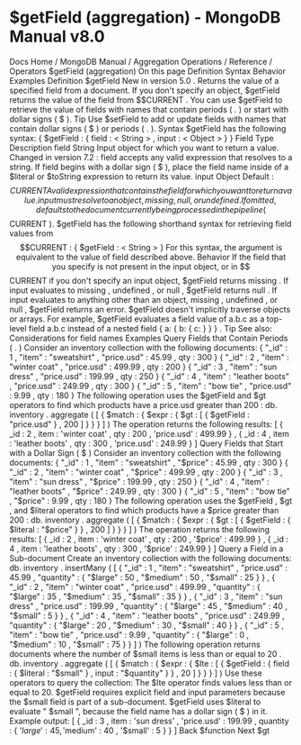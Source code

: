 # $getField (aggregation) - MongoDB Manual v8.0


Docs Home / MongoDB Manual / Aggregation Operations / Reference / Operators $getField (aggregation) On this page Definition Syntax Behavior Examples Definition $getField New in version 5.0 . Returns the value of a specified field from a document. If you
don't specify an object, $getField returns the value of
the field from $$CURRENT . You can use $getField to retrieve the value of fields
with names that contain periods ( . ) or start with dollar signs
( $ ). Tip Use $setField to add or update fields with names
that contain dollar signs ( $ ) or periods ( . ). Syntax $getField has the following syntax: { $getField : { field : < String > , input : < Object > } } Field Type Description field String Input object for which you want to return a value. Changed in version 7.2 : field accepts any valid expression that resolves to a string. If field begins with a dollar sign ( $ ), place
the field name inside of a $literal or $toString expression to return its value. input Object Default : $$CURRENT A valid expression that
contains the field for which you want to return a value. input must resolve to an object, missing , null , or undefined . If omitted, defaults
to the document currently being processed in the pipeline
( $$CURRENT ). $getField has the following shorthand syntax for
retrieving field values from $$CURRENT : { $getField : < String > } For this syntax, the argument is equivalent to the value of field described above. Behavior If the field that you specify is not present in the input object, or in $$CURRENT if you don't specify an input object, $getField returns missing . If input evaluates to missing , undefined , or null , $getField returns null . If input evaluates to anything other than an object, missing , undefined , or null , $getField returns an error. $getField doesn't implicitly traverse objects or arrays.
For example, $getField evaluates a field value of a.b.c as a top-level field a.b.c instead of a nested field { a: { b: { c: } } } . Tip See also: Considerations for field names Examples Query Fields that Contain Periods ( . ) Consider an inventory collection with the following documents: { "_id" : 1 , "item" : "sweatshirt" , "price.usd" : 45.99 , qty : 300 } { "_id" : 2 , "item" : "winter coat" , "price.usd" : 499.99 , qty : 200 } { "_id" : 3 , "item" : "sun dress" , "price.usd" : 199.99 , qty : 250 } { "_id" : 4 , "item" : "leather boots" , "price.usd" : 249.99 , qty : 300 } { "_id" : 5 , "item" : "bow tie" , "price.usd" : 9.99 , qty : 180 } The following operation uses the $getField and $gt operators to find which products have a price.usd greater than 200 : db. inventory . aggregate ( [ { $match : { $expr : { $gt : [ { $getField : "price.usd" } , 200 ] } } } ] ) The operation returns the following results: [ { _id : 2 , item : 'winter coat' , qty : 200 , 'price.usd' : 499.99 } , { _id : 4 , item : 'leather boots' , qty : 300 , 'price.usd' : 249.99 } ] Query Fields that Start with a Dollar Sign ( $ ) Consider an inventory collection with the following documents: { "_id" : 1 , "item" : "sweatshirt" , "$price" : 45.99 , qty : 300 } { "_id" : 2 , "item" : "winter coat" , "$price" : 499.99 , qty : 200 } { "_id" : 3 , "item" : "sun dress" , "$price" : 199.99 , qty : 250 } { "_id" : 4 , "item" : "leather boots" , "$price" : 249.99 , qty : 300 } { "_id" : 5 , "item" : "bow tie" , "$price" : 9.99 , qty : 180 } The following operation uses the $getField , $gt , and $literal operators to find which
products have a $price greater than 200 : db. inventory . aggregate ( [ { $match : { $expr : { $gt : [ { $getField : { $literal : "$price" } } , 200 ] } } } ] ) The operation returns the following results: [ { _id : 2 , item : 'winter coat' , qty : 200 , '$price' : 499.99 } , { _id : 4 , item : 'leather boots' , qty : 300 , '$price' : 249.99 } ] Query a Field in a Sub-document Create an inventory collection with the following documents: db. inventory . insertMany ( [ { "_id" : 1 , "item" : "sweatshirt" , "price.usd" : 45.99 , "quantity" : { "$large" : 50 , "$medium" : 50 , "$small" : 25 } } , { "_id" : 2 , "item" : "winter coat" , "price.usd" : 499.99 , "quantity" : { "$large" : 35 , "$medium" : 35 , "$small" : 35 } } , { "_id" : 3 , "item" : "sun dress" , "price.usd" : 199.99 , "quantity" : { "$large" : 45 , "$medium" : 40 , "$small" : 5 } } , { "_id" : 4 , "item" : "leather boots" , "price.usd" : 249.99 , "quantity" : { "$large" : 20 , "$medium" : 30 , "$small" : 40 } } , { "_id" : 5 , "item" : "bow tie" , "price.usd" : 9.99 , "quantity" : { "$large" : 0 , "$medium" : 10 , "$small" : 75 } } ] ) The following operation returns documents where the number of $small items is less than or equal to 20 . db. inventory . aggregate ( [ { $match : { $expr : { $lte : [ { $getField : { field : { $literal : "$small" } , input : "$quantity" } } , 20 ] } } } ] ) Use these operators to query the collection: The $lte operator finds values less than or equal to
20. $getField requires explicit field and input parameters because the $small field is part of a
sub-document. $getField uses $literal to evaluate
" $small ", because the field name has a dollar sign ( $ ) in it. Example output: [ { _id : 3 , item : 'sun dress' , 'price.usd' : 199.99 , quantity : { '$large' : 45 , '$medium' : 40 , '$small' : 5 } } ] Back $function Next $gt
